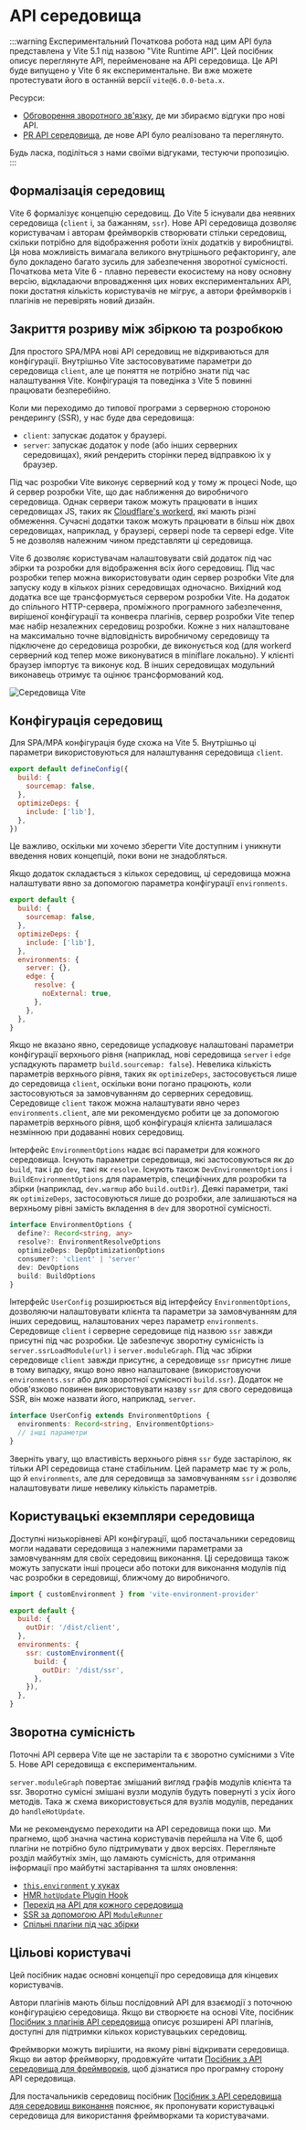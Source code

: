 # API середовища

:::warning Експериментальний
Початкова робота над цим API була представлена у Vite 5.1 під назвою "Vite Runtime API". Цей посібник описує переглянуте API, перейменоване на API середовища. Це API буде випущено у Vite 6 як експериментальне. Ви вже можете протестувати його в останній версії `vite@6.0.0-beta.x`.

Ресурси:

- [Обговорення зворотного зв'язку](https://github.com/vitejs/vite/discussions/16358), де ми збираємо відгуки про нові API.
- [PR API середовища](https://github.com/vitejs/vite/pull/16471), де нове API було реалізовано та переглянуто.

Будь ласка, поділіться з нами своїми відгуками, тестуючи пропозицію.
:::

## Формалізація середовищ

Vite 6 формалізує концепцію середовищ. До Vite 5 існували два неявних середовища (`client` і, за бажанням, `ssr`). Нове API середовища дозволяє користувачам і авторам фреймворків створювати стільки середовищ, скільки потрібно для відображення роботи їхніх додатків у виробництві. Ця нова можливість вимагала великого внутрішнього рефакторингу, але було докладено багато зусиль для забезпечення зворотної сумісності. Початкова мета Vite 6 - плавно перевести екосистему на нову основну версію, відкладаючи впровадження цих нових експериментальних API, поки достатня кількість користувачів не мігрує, а автори фреймворків і плагінів не перевірять новий дизайн.

## Закриття розриву між збіркою та розробкою

Для простого SPA/MPA нові API середовищ не відкриваються для конфігурації. Внутрішньо Vite застосовуватиме параметри до середовища `client`, але це поняття не потрібно знати під час налаштування Vite. Конфігурація та поведінка з Vite 5 повинні працювати безперебійно.

Коли ми переходимо до типової програми з серверною стороною рендерингу (SSR), у нас буде два середовища:

- `client`: запускає додаток у браузері.
- `server`: запускає додаток у node (або інших серверних середовищах), який рендерить сторінки перед відправкою їх у браузер.

Під час розробки Vite виконує серверний код у тому ж процесі Node, що й сервер розробки Vite, що дає наближення до виробничого середовища. Однак сервери також можуть працювати в інших середовищах JS, таких як [Cloudflare's workerd](https://github.com/cloudflare/workerd), які мають різні обмеження. Сучасні додатки також можуть працювати в більш ніж двох середовищах, наприклад, у браузері, сервері node та сервері edge. Vite 5 не дозволяв належним чином представляти ці середовища.

Vite 6 дозволяє користувачам налаштовувати свій додаток під час збірки та розробки для відображення всіх його середовищ. Під час розробки тепер можна використовувати один сервер розробки Vite для запуску коду в кількох різних середовищах одночасно. Вихідний код додатка все ще трансформується сервером розробки Vite. На додаток до спільного HTTP-сервера, проміжного програмного забезпечення, вирішеної конфігурації та конвеєра плагінів, сервер розробки Vite тепер має набір незалежних середовищ розробки. Кожне з них налаштоване на максимально точне відповідність виробничому середовищу та підключене до середовища розробки, де виконується код (для workerd серверний код тепер може виконуватися в miniflare локально). У клієнті браузер імпортує та виконує код. В інших середовищах модульний виконавець отримує та оцінює трансформований код.

![Середовища Vite](../images/vite-environments.svg)

## Конфігурація середовищ

Для SPA/MPA конфігурація буде схожа на Vite 5. Внутрішньо ці параметри використовуються для налаштування середовища `client`.

```js
export default defineConfig({
  build: {
    sourcemap: false,
  },
  optimizeDeps: {
    include: ['lib'],
  },
})
```

Це важливо, оскільки ми хочемо зберегти Vite доступним і уникнути введення нових концепцій, поки вони не знадобляться.

Якщо додаток складається з кількох середовищ, ці середовища можна налаштувати явно за допомогою параметра конфігурації `environments`.

```js
export default {
  build: {
    sourcemap: false,
  },
  optimizeDeps: {
    include: ['lib'],
  },
  environments: {
    server: {},
    edge: {
      resolve: {
        noExternal: true,
      },
    },
  },
}
```

Якщо не вказано явно, середовище успадковує налаштовані параметри конфігурації верхнього рівня (наприклад, нові середовища `server` і `edge` успадкують параметр `build.sourcemap: false`). Невелика кількість параметрів верхнього рівня, таких як `optimizeDeps`, застосовується лише до середовища `client`, оскільки вони погано працюють, коли застосовуються за замовчуванням до серверних середовищ. Середовище `client` також можна налаштувати явно через `environments.client`, але ми рекомендуємо робити це за допомогою параметрів верхнього рівня, щоб конфігурація клієнта залишалася незмінною при додаванні нових середовищ.

Інтерфейс `EnvironmentOptions` надає всі параметри для кожного середовища. Існують параметри середовища, які застосовуються як до `build`, так і до `dev`, такі як `resolve`. Існують також `DevEnvironmentOptions` і `BuildEnvironmentOptions` для параметрів, специфічних для розробки та збірки (наприклад, `dev.warmup` або `build.outDir`). Деякі параметри, такі як `optimizeDeps`, застосовуються лише до розробки, але залишаються на верхньому рівні замість вкладення в `dev` для зворотної сумісності.

```ts
interface EnvironmentOptions {
  define?: Record<string, any>
  resolve?: EnvironmentResolveOptions
  optimizeDeps: DepOptimizationOptions
  consumer?: 'client' | 'server'
  dev: DevOptions
  build: BuildOptions
}
```

Інтерфейс `UserConfig` розширюється від інтерфейсу `EnvironmentOptions`, дозволяючи налаштовувати клієнта та параметри за замовчуванням для інших середовищ, налаштованих через параметр `environments`. Середовище `client` і серверне середовище під назвою `ssr` завжди присутні під час розробки. Це забезпечує зворотну сумісність із `server.ssrLoadModule(url)` і `server.moduleGraph`. Під час збірки середовище `client` завжди присутнє, а середовище `ssr` присутнє лише в тому випадку, якщо воно явно налаштоване (використовуючи `environments.ssr` або для зворотної сумісності `build.ssr`). Додаток не обов'язково повинен використовувати назву `ssr` для свого середовища SSR, він може назвати його, наприклад, `server`.

```ts
interface UserConfig extends EnvironmentOptions {
  environments: Record<string, EnvironmentOptions>
  // інші параметри
}
```

Зверніть увагу, що властивість верхнього рівня `ssr` буде застарілою, як тільки API середовища стане стабільним. Цей параметр має ту ж роль, що й `environments`, але для середовища за замовчуванням `ssr` і дозволяє налаштовувати лише невелику кількість параметрів.

## Користувацькі екземпляри середовища

Доступні низькорівневі API конфігурації, щоб постачальники середовищ могли надавати середовища з належними параметрами за замовчуванням для своїх середовищ виконання. Ці середовища також можуть запускати інші процеси або потоки для виконання модулів під час розробки в середовищі, ближчому до виробничого.

```js
import { customEnvironment } from 'vite-environment-provider'

export default {
  build: {
    outDir: '/dist/client',
  },
  environments: {
    ssr: customEnvironment({
      build: {
        outDir: '/dist/ssr',
      },
    }),
  },
}
```

## Зворотна сумісність

Поточні API сервера Vite ще не застаріли та є зворотно сумісними з Vite 5. Нове API середовища є експериментальним.

`server.moduleGraph` повертає змішаний вигляд графів модулів клієнта та ssr. Зворотно сумісні змішані вузли модулів будуть повернуті з усіх його методів. Така ж схема використовується для вузлів модулів, переданих до `handleHotUpdate`.

Ми не рекомендуємо переходити на API середовища поки що. Ми прагнемо, щоб значна частина користувачів перейшла на Vite 6, щоб плагіни не потрібно було підтримувати у двох версіях. Перегляньте розділ майбутніх змін, що ламають сумісність, для отримання інформації про майбутні застарівання та шлях оновлення:

- [`this.environment` у хуках](/changes/this-environment-in-hooks)
- [HMR `hotUpdate` Plugin Hook](/changes/hotupdate-hook)
- [Перехід на API для кожного середовища](/changes/per-environment-apis)
- [SSR за допомогою API `ModuleRunner`](/changes/ssr-using-modulerunner)
- [Спільні плагіни під час збірки](/changes/shared-plugins-during-build)

## Цільові користувачі

Цей посібник надає основні концепції про середовища для кінцевих користувачів.

Автори плагінів мають більш послідовний API для взаємодії з поточною конфігурацією середовища. Якщо ви створюєте на основі Vite, посібник [Посібник з плагінів API середовища](./api-environment-plugins.md) описує розширені API плагінів, доступні для підтримки кількох користувацьких середовищ.

Фреймворки можуть вирішити, на якому рівні відкривати середовища. Якщо ви автор фреймворку, продовжуйте читати [Посібник з API середовища для фреймворків](./api-environment-frameworks), щоб дізнатися про програмну сторону API середовища.

Для постачальників середовищ посібник [Посібник з API середовища для середовищ виконання](./api-environment-runtimes.md) пояснює, як пропонувати користувацькі середовища для використання фреймворками та користувачами.

